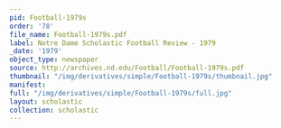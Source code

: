 ```yaml
---
pid: Football-1979s
order: '78'
file_name: Football-1979s.pdf
label: Notre Dame Scholastic Football Review - 1979
_date: '1979'
object_type: newspaper
source: http://archives.nd.edu/Football/Football-1979s.pdf
thumbnail: "/img/derivatives/simple/Football-1979s/thumbnail.jpg"
manifest:
full: "/img/derivatives/simple/Football-1979s/full.jpg"
layout: scholastic
collection: scholastic
---
```

